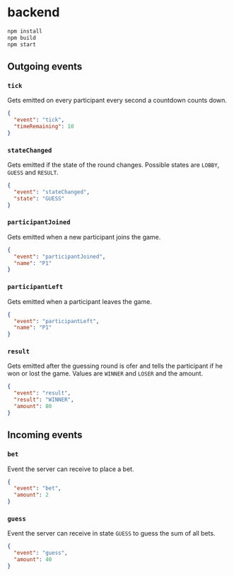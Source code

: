 # backend

```bash
npm install
npm build
npm start
```

## Outgoing events

### `tick`
Gets emitted on every participant every second a countdown counts down.

```json
{
  "event": "tick",
  "timeRemaining": 10
}
```

### `stateChanged`
Gets emitted if the state of the round changes. Possible states are `LOBBY`, `GUESS` and `RESULT`.

```json
{
  "event": "stateChanged",
  "state": "GUESS"
}
```

### `participantJoined`
Gets emitted when a new participant joins the game.

```json
{
  "event": "participantJoined",
  "name": "P1"
}
```

### `participantLeft`
Gets emitted when a participant leaves the game.

```json
{
  "event": "participantLeft",
  "name": "P1"
}
```

### `result`
Gets emitted after the guessing round is ofer and tells the participant if he won or lost the game. Values are `WINNER` and `LOSER` and the amount.

```json
{
  "event": "result",
  "result": "WINNER",
  "amount": 80
}
```


## Incoming events

### `bet`
Event the server can receive to place a bet.

```json
{
  "event": "bet",
  "amount": 2
}
```

### `guess`
Event the server can receive in state `GUESS` to guess the sum of all bets.

```json
{
  "event": "guess",
  "amount": 40
}
```
